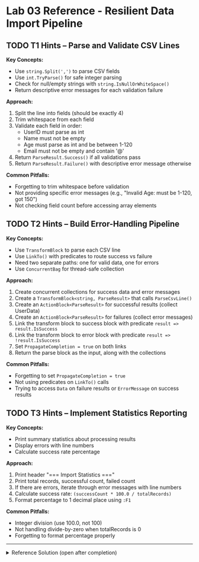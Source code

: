 # Lab 03 Reference - Resilient Data Import Pipeline

## TODO T1 Hints – Parse and Validate CSV Lines

**Key Concepts:**
- Use `string.Split(',')` to parse CSV fields
- Use `int.TryParse()` for safe integer parsing
- Check for null/empty strings with `string.IsNullOrWhiteSpace()`
- Return descriptive error messages for each validation failure

**Approach:**
1. Split the line into fields (should be exactly 4)
2. Trim whitespace from each field
3. Validate each field in order:
   - UserID must parse as int
   - Name must not be empty
   - Age must parse as int and be between 1-120
   - Email must not be empty and contain '@'
4. Return `ParseResult.Success()` if all validations pass
5. Return `ParseResult.Failure()` with descriptive error message otherwise

**Common Pitfalls:**
- Forgetting to trim whitespace before validation
- Not providing specific error messages (e.g., "Invalid Age: must be 1-120, got 150")
- Not checking field count before accessing array elements

## TODO T2 Hints – Build Error-Handling Pipeline

**Key Concepts:**
- Use `TransformBlock` to parse each CSV line
- Use `LinkTo()` with predicates to route success vs failure
- Need two separate paths: one for valid data, one for errors
- Use `ConcurrentBag` for thread-safe collection

**Approach:**
1. Create concurrent collections for success data and error messages
2. Create a `TransformBlock<string, ParseResult>` that calls `ParseCsvLine()`
3. Create an `ActionBlock<ParseResult>` for successful results (collect UserData)
4. Create an `ActionBlock<ParseResult>` for failures (collect error messages)
5. Link the transform block to success block with predicate `result => result.IsSuccess`
6. Link the transform block to error block with predicate `result => !result.IsSuccess`
7. Set `PropagateCompletion = true` on both links
8. Return the parse block as the input, along with the collections

**Common Pitfalls:**
- Forgetting to set `PropagateCompletion = true`
- Not using predicates on `LinkTo()` calls
- Trying to access `Data` on failure results or `ErrorMessage` on success results

## TODO T3 Hints – Implement Statistics Reporting

**Key Concepts:**
- Print summary statistics about processing results
- Display errors with line numbers
- Calculate success rate percentage

**Approach:**
1. Print header "=== Import Statistics ==="
2. Print total records, successful count, failed count
3. If there are errors, iterate through error messages with line numbers
4. Calculate success rate: `(successCount * 100.0 / totalRecords)`
5. Format percentage to 1 decimal place using `:F1`

**Common Pitfalls:**
- Integer division (use 100.0, not 100)
- Not handling divide-by-zero when totalRecords is 0
- Forgetting to format percentage properly

---

<details>
<summary>Reference Solution (open after completion)</summary>

```csharp
using System;
using System.Collections.Concurrent;
using System.Collections.Generic;
using System.Threading.Tasks.Dataflow;

namespace Lab.Iter03;

public record UserData(int UserId, string Name, int Age, string Email);

public class ParseResult
{
    public bool IsSuccess { get; }
    public UserData? Data { get; }
    public string? ErrorMessage { get; }

    private ParseResult(bool isSuccess, UserData? data, string? errorMessage)
    {
        IsSuccess = isSuccess;
        Data = data;
        ErrorMessage = errorMessage;
    }

    public static ParseResult Success(UserData data) => new(true, data, null);
    public static ParseResult Failure(string errorMessage) => new(false, null, errorMessage);
}

public static class DataImporter
{
    // TODO[T1]: Parse and Validate CSV Lines
    public static ParseResult ParseCsvLine(string line)
    {
        var fields = line.Split(',');
        
        if (fields.Length != 4)
        {
            return ParseResult.Failure($"Invalid field count: expected 4, got {fields.Length}");
        }

        var userIdStr = fields[0].Trim();
        var name = fields[1].Trim();
        var ageStr = fields[2].Trim();
        var email = fields[3].Trim();

        if (!int.TryParse(userIdStr, out int userId))
        {
            return ParseResult.Failure($"Invalid UserID: '{userIdStr}' is not a valid integer");
        }

        if (string.IsNullOrWhiteSpace(name))
        {
            return ParseResult.Failure("Missing Name field");
        }

        if (!int.TryParse(ageStr, out int age))
        {
            return ParseResult.Failure($"Invalid Age: '{ageStr}' is not a valid integer");
        }

        if (age < 1 || age > 120)
        {
            return ParseResult.Failure($"Invalid Age: must be 1-120, got {age}");
        }

        if (string.IsNullOrWhiteSpace(email))
        {
            return ParseResult.Failure("Missing Email field");
        }

        if (!email.Contains('@'))
        {
            return ParseResult.Failure($"Invalid Email: '{email}' must contain '@'");
        }

        return ParseResult.Success(new UserData(userId, name, age, email));
    }

    // TODO[T2]: Build Error-Handling Pipeline
    public static (ITargetBlock<string> inputBlock, ConcurrentBag<UserData> successData, ConcurrentBag<string> errorMessages) CreateImportPipeline()
    {
        var successData = new ConcurrentBag<UserData>();
        var errorMessages = new ConcurrentBag<string>();

        var parseBlock = new TransformBlock<string, ParseResult>(
            line => ParseCsvLine(line));

        var successBlock = new ActionBlock<ParseResult>(
            result => successData.Add(result.Data!));

        var errorBlock = new ActionBlock<ParseResult>(
            result => errorMessages.Add(result.ErrorMessage!));

        parseBlock.LinkTo(successBlock, new DataflowLinkOptions { PropagateCompletion = true }, result => result.IsSuccess);
        parseBlock.LinkTo(errorBlock, new DataflowLinkOptions { PropagateCompletion = true }, result => !result.IsSuccess);

        return (parseBlock, successData, errorMessages);
    }

    // TODO[T3]: Implement Statistics Reporting
    public static void ReportStatistics(int totalRecords, int successCount, int errorCount, List<string> errorMessages)
    {
        Console.WriteLine($"\n=== Import Statistics ===");
        Console.WriteLine($"Total Records: {totalRecords}");
        Console.WriteLine($"Successful: {successCount}");
        Console.WriteLine($"Failed: {errorCount}");

        if (errorCount > 0)
        {
            Console.WriteLine($"\nErrors:");
            int lineNum = 1;
            foreach (var error in errorMessages)
            {
                Console.WriteLine($"  Line {lineNum}: {error}");
                lineNum++;
            }
        }

        double successRate = totalRecords > 0 ? (successCount * 100.0 / totalRecords) : 0;
        Console.WriteLine($"\nSuccess Rate: {successRate:F1}%");
    }
}
```

</details>
